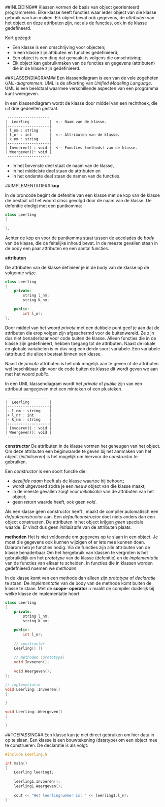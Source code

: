##INLEIDING##
Klassen vormen de basis van object georienteerd programmeren. Elke klasse heeft functies waar ieder object van die klasse gebruik van kan maken. Elk object bevat ook gegevens, de *attributen* van het object en deze attributen zijn, net als de functies, ook in de klasse gedefineerd.

Kort gezegd:

* Een klasse is een omschrijving voor objecten;
* In een klasse zijn attibuten en functies gedefinieerd;
* Een object is een ding dat gemaakt is volgens die omschrijving;
* Elk object kan gebruikmaken van de functies en gegevens (attributen) die in de klasse zijn gedefinieerd.

##KLASSENDIAGRAM##
Een klassendiagram is een van de vele zogeheten *UML-diagrammen*. UML is de afkorting van *Unified Modeling Language*. UML is een beeldtaal waarmee verschillende aspecten van een programma  kunt weergeven.

In een klassendiagram wordt de klasse door middel van een rechthoek, die uit drie gedeelten gestaat.

```uml
 -------------------
|  Leerling         |  <-- Naam van de klasse.
|-------------------|
| l_nm : string     |
| l_nr : int        |  <-- Attributen van de klasse.
| k_nm : string     |
|-------------------|
| Invoeren() : void |  <-- Functies (methods) van de klasse.
| Weergeven(): void |
 -------------------
```

* In het bovenste deel staat de naam van de klasse,
* In het middelste deel staan de attributen en
* in het onderste deel staan de namen van de functies.

##IMPLEMENTATIE##
**kop**

In de broncode begint de defenitie van een klasse met de kop van de klasse die bestaat uit het woord *class* gevolgd door de naam van de klasse. De defenitie eindigt met een puntkomma:

```c++
class Leerling
{

};
```
Achter de kop en voor de puntkomma staat tussen de accolades de *body* van de klasse, die de feitelijke inhoud bevat. In de meeste gevallen staan in de body een paar attributen en een aantal functies.

**attributen**

De attributen van de klasse definieer je in de body van de klasse op de volgende wijze.

```c++
class Leerling
{
	private:
		string l_nm;
		string k_nm;

	public:
		int l_nr;
};
```

Door middel van het woord *private* met een dubbele punt geef je aan dat de attributen die erop volgen zijn afgeschermd voor de buitenwereld. Ze zijn dus niet benaderbaar voor code buiten de klasse.
Alleen functies die in de klasse zijn gedefinieert, hebben toegang tot de attributen. 
Naast de lokale en globale variabelen is er dus nog een derde soort variabele. Een variabele (attribuut) die alleen bestaat binnen een klasse.

Naast de *private* attributen is het ook mogelijk aan te geven of de attributen wel beschikbaar zijn voor de code buiten de klasse dit wordt geven we aan met het woord *public*.

In een UML klassendiagram wordt het *private* of *public* zijn van een attribuut aangegeven met een minteken of een plusteken.

```uml
 -------------------
|  Leerling         |
|-------------------|
|- l_nm : string    |
|+ l_nr : int       |
|- k_nm : string    |
|-------------------|
| Invoeren() : void |
| Weergeven(): void |
 -------------------
```

**constructor**
De attributen in de klasse vormen het geheugen van het object. Om deze attributen een beginwaarde te geven bij het aanmaken van het object (*initialiseren*) is het mogelijk om hiervoor de *constructor* te gebruiken.

Een *constructor* is een soort functie die:

* *dezelfde naam* heeft als de klasse waartoe hij behoort;
* wordt uitgevoerd zodra je een *nieuw* object van die klasse maakt;
* in de meeste gevallen zorgt voor *initialisatie* van de attributen van het object;
* geen *return* waarde heeft, ook geen *void*.

Als een klasse geen constructor heeft , maakt de compiler automatisch een *defaultconstructor* aan. Een *defaultconstructor* doet niets anders dan een object construeren. De attributen in het object krijgen *geen* speciale waarde. Er vindt dus geen *initialisatie* van de attributen plaats.

**methoden**
Het is niet voldoende om gegevens op te slaan in een object. Je moet die gegevens ook kunnen wijzigen of er iets mee kunnen doen. Daarom heb je functies nodig. Via de functies zijn alle attributen van de klasse benaderbaar 
Om het hergebruik van klassen te vergroten is het gebruikelijk  om het *prototype* van de klasse (defenitie) en de *implementatie* van de functies van elkaar te scheiden.
In functies die in klassen worden gedefnieerd noemen we *methoden*

In de klasse komt van een methode dan alleen zijn *prototype* of *declaratie* te staan. De *implementatie* van de body van de methode komt buiten de klasse te staan. 
Met de **scope- operator ::** maakt de compiler  duidelijk bij welke klasse de implementatie hoort.

```c++
class Leerling
{
	private:
		string l_nm;
		string k_nm;

	public:
		int l_nr;
	
	// constructor
	Leerling() {}
	
	// methoden (prototype)
	void Invoeren();
	
	void Weergeven();
};

// implementatie
void Leerling::Invoeren()
{

}

void Leerling::Weergeven()
{

}
```

##TOEPASSING##
Een klasse kun je niet direct gebruiken om hier data in op te slaan. Een klasse is een bouwtekening (datatype) om een object mee te construeren. De declaratie is als volgt:

```c++
#include Leerling.h

int main()
{
	Leerling leering1;
	
	leerling1.Invoeren();
	leerling1.Weergeven();
	
	cout << "Het leerlingnummer is: " << leerling1.l_nr;
}
```